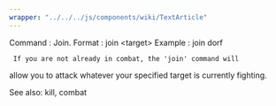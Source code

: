 ```yaml
---
wrapper: "../../../js/components/wiki/TextArticle"
---
```

Command : Join.
Format  : join &lt;target&gt; 
Example : join dorf

     If you are not already in combat, the 'join' command will
allow you to attack whatever your specified target is currently
fighting.

See also: kill, combat
